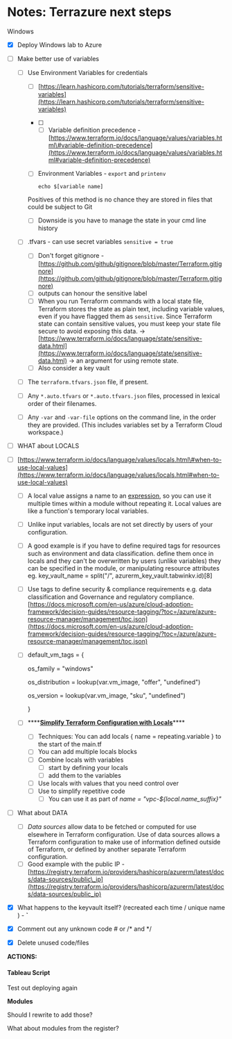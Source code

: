 # Notes: Terrazure next steps

Windows

* [x] Deploy Windows lab to Azure
* [ ] Make better use of variables
  * [ ] Use Environment Variables for credentials

    * [ ] [https://learn.hashicorp.com/tutorials/terraform/sensitive-variables](https://learn.hashicorp.com/tutorials/terraform/sensitive-variables)
    * [ ] * [ ] Variable definition precedence - [https://www.terraform.io/docs/language/values/variables.html\#variable-definition-precedence](https://www.terraform.io/docs/language/values/variables.html#variable-definition-precedence)
    * [ ] Environment Variables - `export` and `printenv` 

      ```text
      echo $[variable name]
      ```

    Positives of this method is no chance they are stored in files that could be subject to Git

    * [ ] Downside is you have to manage the state in your cmd line history

  * [ ] .tfvars - can use secret variables `sensitive = true`

    * [ ] Don't forget gitignore - [https://github.com/github/gitignore/blob/master/Terraform.gitignore](https://github.com/github/gitignore/blob/master/Terraform.gitignore)
    * [ ] outputs can honour the sensitive label
    * [ ] When you run Terraform commands with a local state file, Terraform stores the state as plain text, including variable values, even if you have flagged them as `sensitive`. Since Terraform state can contain sensitive values, you must keep your state file secure to avoid exposing this data. -&gt; [https://www.terraform.io/docs/language/state/sensitive-data.html](https://www.terraform.io/docs/language/state/sensitive-data.html) -&gt; an argument for using remote state. 
    * [ ] Also consider a key vault

  * [ ] The `terraform.tfvars.json` file, if present.
  * [ ] Any `*.auto.tfvars` or `*.auto.tfvars.json` files, processed in lexical order of their filenames.
  * [ ] Any `-var` and `-var-file` options on the command line, in the order they are provided. \(This includes variables set by a Terraform Cloud workspace.\)
* [ ] WHAT about LOCALS
* [ ] [https://www.terraform.io/docs/language/values/locals.html\#when-to-use-local-values](https://www.terraform.io/docs/language/values/locals.html#when-to-use-local-values)

  * [ ] A local value assigns a name to an [expression](https://www.terraform.io/docs/language/expressions/index.html), so you can use it multiple times within a module without repeating it. Local values are like a function's temporary local variables.
  * [ ] Unlike input variables, locals are not set directly by users of your configuration. 
  * [ ] A good example is if you have to define required tags for resources such as environment and data classification. define them once in locals and they can't be overwritten by users \(unlike variables\) they can be specified in the module, or manipulating resource attributes eg. key\_vault\_name = split\("/", azurerm\_key\_vault.tabwinkv.id\)\[8\]



  * [ ] Use tags to define security & compliance requirements e.g. data classification and Governance and regulatory compliance.  [https://docs.microsoft.com/en-us/azure/cloud-adoption-framework/decision-guides/resource-tagging/?toc=/azure/azure-resource-manager/management/toc.json](https://docs.microsoft.com/en-us/azure/cloud-adoption-framework/decision-guides/resource-tagging/?toc=/azure/azure-resource-manager/management/toc.json)
  * [ ] default\_vm\_tags = {

    os\_family       = "windows"

    os\_distribution = lookup\(var.vm\_image, "offer", "undefined"\)

    os\_version      = lookup\(var.vm\_image, "sku", "undefined"\)

    }

  * [ ] \*\*\*\*[**Simplify Terraform Configuration with Locals**](https://learn.hashicorp.com/tutorials/terraform/locals)\*\*\*\*
    * [ ] Techniques: You can add locals { name = repeating.variable } to the start of the main.tf
    * [ ] You can add multiple locals blocks
    * [ ] Combine locals with variables
      * [ ] start by defining your locals
      * [ ] add them to the variables
    * [ ] Use locals with values that you need control over
    * [ ] Use to simplify repetitive code
      * [ ] You can use it as part of _name = "vpc-${local.name\_suffix}"_

* [ ] What about DATA
  * [ ] _Data sources_ allow data to be fetched or computed for use elsewhere in Terraform configuration. Use of data sources allows a Terraform configuration to make use of information defined outside of Terraform, or defined by another separate Terraform configuration.
  * [ ] Good example with the public IP - [https://registry.terraform.io/providers/hashicorp/azurerm/latest/docs/data-sources/public\_ip](https://registry.terraform.io/providers/hashicorp/azurerm/latest/docs/data-sources/public_ip)
* [x] What happens to the keyvault itself? \(recreated each time / unique name \) - **\`**
* [x] Comment out any unknown code \# or /\* and \*/
* [x] Delete unused code/files



**ACTIONS:**

#### Tableau Script

Test out deploying again  
  
**Modules**

Should I rewrite to add those?

What about modules from the register?







